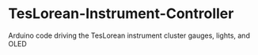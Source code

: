 # TesLorean-Instrument-Controller
Arduino code driving the TesLorean instrument cluster gauges, lights, and OLED

